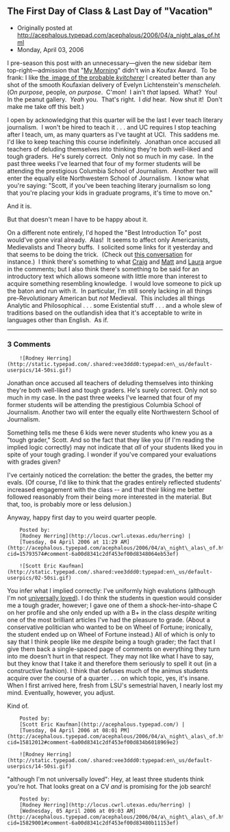 ## The First Day of Class & Last Day of "Vacation"

 * Originally posted at http://acephalous.typepad.com/acephalous/2006/04/a_night_alas_of.html
 * Monday, April 03, 2006



I pre-season this post with an unnecessary—given the new sidebar item top-right—admission that "[My Morning](http://acephalous.typepad.com/acephalous/2005/11/my\_morning.html)" didn't win a Koufax Award.  To be frank: I like [the  image of the probable _kvitcherer_](http://acephalous.typepad.com/koufax2.jpg) I created better than any shot of the smooth Koufaxian delivery of Evelyn Lichtenstein's _menscheleh._ (_On purpose_, people, _on purpose_.  C'mon!  I ain't _that_ lapsed.  What?  You!  In the peanut gallery.  _Yeah_ you.  That's right.  I _did_ hear.  Now shut it!  Don't make me take off this belt.)  

I open by acknowledging that this quarter will be the last I ever teach literary journalism.  I won't be hired to teach it . . . and UC requires I stop teaching after I teach, um, as many quarters as I've taught at UCI.  This saddens me.  I'd like to keep teaching this course indefinitely.  Jonathan once accused all teachers of deluding themselves into thinking they're both well-liked and tough graders.  He's surely correct.  Only not so much in my case.  In the past three weeks I've learned that four of my former students will be attending the prestigious Columbia School of Journalism.  Another two will enter the equally elite Northwestern School of Journalism.  I know what you're saying: "Scott, if you've been teaching literary journalism so long that you're placing your kids in graduate programs, it's time to move on."  

And it is.

But that doesn't mean I have to be happy about it.  

On a different note entirely, I'd hoped the "Best Introduction To" post would've gone viral already.  Alas!  It seems to affect only Americanists, Medievalists and Theory buffs.  I solicited some links for it yesterday and that seems to be doing the trick.  (Check out [this conversation](http://newkidonthehallway.typepad.com/new\_kid\_on\_the\_hallway/2006/04/medieval\_lit\_pe.html#comments) for instance.)  I think there's something to what [Craig](http://acephalous.typepad.com/acephalous/2006/04/temporary\_comme.html#comment-15699376) and [Matt](http://acephalous.typepad.com/acephalous/2006/04/temporary\_comme.html#comment-15751487) and [Laura](http://acephalous.typepad.com/acephalous/2006/04/temporary\_comme.html#comment-15761241) argue in the comments; but I also think there's something to be said for an introductory text which allows someone with little more than interest to acquire something resembling knowledge.  I would love someone to pick up the baton and run with it.  In particular, I'm still sorely lacking in all things pre-Revolutionary American but _not_ Medieval.  This includes all things Analytic and Philosophical . . . some Existential stuff . . . and a whole slew of traditions based on the outlandish idea that it's acceptable to write in languages other than English.  As if.  

		

* * *

### 3 Comments 

		

                
[]()

	

		![Rodney Herring](http://static.typepad.com/.shared:vee3ddd0:typepad:en\_us/default-userpics/14-50si.gif)
	

	

		
Jonathan once accused all teachers of deluding themselves into thinking they're both well-liked and tough graders.  He's surely correct.  Only not so much in my case. In the past three weeks I've learned that four of my former students will be attending the prestigious Columbia School of Journalism.  Another two will enter the equally elite Northwestern School of Journalism.

Something tells me these 6 kids were never students who knew you as a "tough grader," Scott. And so the fact that they like you (if I'm reading the implied logic correctly) may not indicate that _all_ of your students liked you in spite of your tough grading. I wonder if you've compared your evaluations with grades given?

I've certainly noticed the correlation: the better the grades, the better my evals. (Of course, I'd like to think that the grades entirely reflected students' increased engagement with the class -- and that their liking me better followed reasonably from their being more interested in the material. But that, too, is probably more or less delusion.)

Anyway, happy first day to you weird quarter people.

	

		Posted by:
		[Rodney Herring](http://locus.cwrl.utexas.edu/herring) |
		[Tuesday, 04 April 2006 at 11:29 AM](http://acephalous.typepad.com/acephalous/2006/04/a\_night\_alas\_of.html?cid=15793574#comment-6a00d8341c2df453ef00d8348064eb53ef)

[]()

	

		![Scott Eric Kaufman](http://static.typepad.com/.shared:vee3ddd0:typepad:en\_us/default-userpics/02-50si.gif)
	

	

		

You infer what I implied correctly: I've uniformly high evalutions (although I'm not [universally loved](http://www.ratemyprofessors.com/ShowRatings.jsp?tid=254703)).  I do think the students in question would consider me a tough grader, however; I gave one of them a shock-her-into-shape C on her profile and she only ended up with a B+ in the class _despite_ writing one of the most brilliant articles I've had the pleasure to grade.  (About a conservative politician who wanted to be on Wheel of Fortune; ironically, the student ended up on Wheel of Fortune instead.)  All of which is only to say that I think people like me _despite_ being a tough grader; the fact that I give them back a single-spaced page of comments on everything they turn into me doesn't hurt in that respect.  They may not like what I have to say, but they know that I take it and therefore them seriously to spell it out (in a constructive fashion).  I think that defuses much of the animus students acquire over the course of a quarter . . . on which topic, yes, it's insane.  When I first arrived here, fresh from LSU's semestrial haven, I nearly lost my mind.  Eventually, however, you adjust.  

Kind of.

	

		Posted by:
		[Scott Eric Kaufman](http://acephalous.typepad.com/) |
		[Tuesday, 04 April 2006 at 08:01 PM](http://acephalous.typepad.com/acephalous/2006/04/a\_night\_alas\_of.html?cid=15812012#comment-6a00d8341c2df453ef00d834b6018969e2)

[]()

	

		![Rodney Herring](http://static.typepad.com/.shared:vee3ddd0:typepad:en\_us/default-userpics/14-50si.gif)
	

	

		

"although I'm not universally loved": Hey, at least three students think you're hot. That looks great on a CV _and_ is promising for the job search!

	

		Posted by:
		[Rodney Herring](http://locus.cwrl.utexas.edu/herring) |
		[Wednesday, 05 April 2006 at 09:03 AM](http://acephalous.typepad.com/acephalous/2006/04/a\_night\_alas\_of.html?cid=15829001#comment-6a00d8341c2df453ef00d83480b11153ef)

		

        